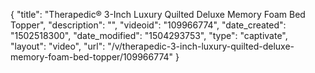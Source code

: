 {
    "title": "Therapedic&reg; 3-Inch Luxury Quilted Deluxe Memory Foam Bed Topper",
    "description": "",
    "videoid": "109966774",
    "date_created": "1502518300",
    "date_modified": "1504293753",
    "type": "captivate",
    "layout": "video",
    "url": "\/v\/therapedic-3-inch-luxury-quilted-deluxe-memory-foam-bed-topper\/109966774"
}